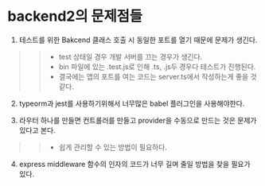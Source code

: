 # backend2의 문제점들
1. 테스트를 위한 Bakcend 클래스 호출 시 동일한 포트를 열기 때문에 문제가 생긴다.

 >>- test 상태일 경우 개발 서버를 끄는 경우가 생긴다.
 >>- bin 파일에 있는 .test.js로 인해 .ts, .js두 경우다 테스트가 진행된다.
 >>- 결국에는 앱의 포트를 여는 코드는 server.ts에서 작성하는게 좋을 것 같다.

2. typeorm과 jest를 사용하기위해서 너무많은 babel 플러그인을 사용해야한다.

3. 라우터 하나를 만들면 컨트롤러를 만들고 provider을 수동으로 만드는 것은 문제가 있다고 본다.
 >>- 쉽게 관리할 수 있는 방법이 필요하다.
4. express middleware 함수의 인자의 코드가 너무 길며 줄일 방법을 찾을 필요가 있다.
